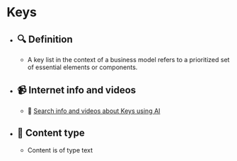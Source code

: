 # Keys
- ## 🔍 Definition
  - A key list in the context of a business model refers to a prioritized set of essential elements or components.
- ## 📹 Internet info and videos
  - 🤖 [Search info and videos about Keys using AI](https://www.perplexity.ai/search?q=videos+about+Keys:+
)
- ## 📰 Content type 
  - Content is of type text
